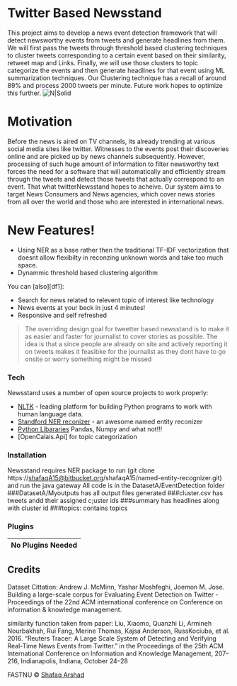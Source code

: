 # Twitter Based Newsstand
This project aims to develop a news event detection framework that will detect newsworthy events from tweets and generate headlines from them.  We will first pass the tweets through threshold based clustering techniques to cluster tweets corresponding to a certain event based on their similarity, retweet map and Links. Finally, we will use those clusters to topic categorize the events and then generate headlines for that event using ML summarization techniques. Our Clustering technique has a recall of around 89% and process 2000 tweets per minute. Future work hopes to optimize this further.
![N|Solid](https://assets.materialup.com/uploads/188ace2a-5833-4642-95a1-0238fcfbccf8/preview)
# Motivation
Before the news is aired on TV channels, its already trending at various social media sites like twitter. Witnesses to the events post their discoveries online and are picked up by news channels subsequently. However, processing of such huge amount of information to filter newsworthy text forces the need for a software that will automatically and efficiently stream through the tweets and detect those tweets that actually correspond to an event. That what twitterNewsstand hopes to acheive. Our system aims to target News Consumers and News agencies, which cover news stories from all over the world and those who are interested in international news.

# New Features!

  - Using NER as a base rather then the traditional TF-IDF vectorization that doesnt allow flexibilty in reconzing unknown words and take too much space.
 - Dynammic threshold based clustering algorithm


You can [also][df1]:
  - Search for news related to relevent topic of interest like technology
  - News events at your beck in just 4 minutes!
  - Responsive and self refreshed


> The overriding design goal for tweetter based newsstand 
> is to make it as easier and faster for journalist to cover stories
> as possible. The idea is that a
> since people are already on site and actively reporting it on tweets
> makes it feasibke for the journalist as they dont have to go onsite or worry something might be missed

### Tech

Newsstand uses a number of open source projects to work properly:

* [NLTK](df1)  - leading platform for building Python programs to work with human language data.
* [Standford NER reconizer](df1) - an awesome named entity reconizer 
* [Python Libararies](dill) Pandas, Numpy and what not!!!
* [OpenCalais.Api] for topic categorization


### Installation

Newsstand requires NER package to run (git clone https://shafaqA15@bitbucket.org/shafaqA15/named-entity-recognizer.git) and run the java gateway
All code is in the DatasetA/EventDetection folder
###DatasetA/Myoutputs has all output files generated
###cluster.csv has tweets andd their assigned c;uster ids
###summary has headlines along with cluster id
###topics: contains topics

### Plugins


|No Plugins  Needed |
| ------ |


## Credits

Dataset Cittation:
Andrew J. McMinn, Yashar Moshfeghi, Joemon M. Jose. Building a large-scale 
corpus for Evaluating Event Detection on Twitter - Proceedings of the 22nd ACM
international conference on Conference on information & knowledge management.

similarity function taken from paper:
Liu, Xiaomo, Quanzhi Li, Armineh Nourbakhsh, Rui Fang, Merine Thomas, Kajsa Anderson, RussKociuba, et al. 2016.
“Reuters Tracer: A Large Scale System of Detecting and Verifying Real-Time News Events from Twitter.” in the Proceedings
of the 25th ACM International Conference on Information and Knowledge Management, 207–216, Indianapolis, Indiana, October 24–28


FASTNU © [Shafaq Arshad]()